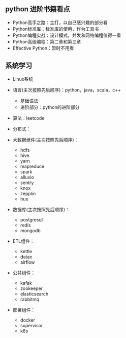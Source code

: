 ## python 进阶书籍看点

- Python高手之路：主打，以自己感兴趣的部分看
- Python标准库：标准库的使用，作为工具书
- Python编程实战：设计模式，并发和网络编程值得一看
- Python高级编程：第二章和第三章
- Effective Python：暂时不用看

## 系统学习

- Linux系统
- 语言(主次按照先后顺序)：python，java，scala，c++
    - 基础语法
    - 进阶部分：python的进阶部分
- 算法：leetcode
- 分布式：
- 大数据组件(主次按照先后顺序)：
    - hdfs
    - hive
    - yarn
    - mapreduce
    - spark
    - alluxio
    - sentry
    - knox
    - zepplin
    - hue

- 数据库(主次按照先后顺序)：
    - postgresql
    - redis
    - mongodb

- ETL组件：
    - kettle
    - datax
    - airflow

- 公共组件：
    - kafak
    - zookeeper
    - elasticsearch
    - rabbitmq

- 部署组件：
    - docker
    - supervisor
    - k8s
